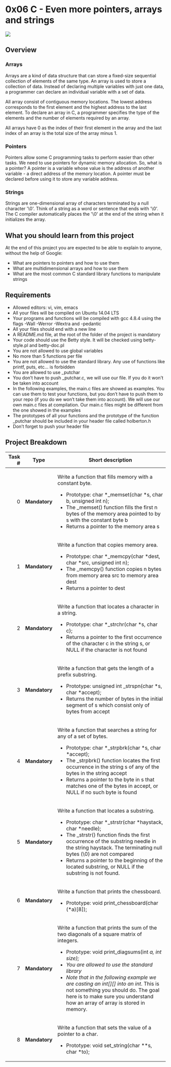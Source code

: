 # 0x06 C - Even more pointers, arrays and strings

<img src="https://docs.oracle.com/javase/tutorial/figures/java/objects-tenElementArray.gif">

## Overview

### Arrays

Arrays are a kind of data structure that can store a fixed-size sequential collection of elements of the same type. An array is used to store a collection of data. Instead of declaring multiple variables with just one data, a programmer can declare an individual variable with a set of data.

All array consist of contiguous memory locations. The lowest address corresponds to the first element and the highest address to the last element. To declare an array in C, a programmer specifies the type of the elements and the number of elements required by an array.

All arrays have 0 as the index of their first element in the array and the last index of an array is the total size of the array minus 1.

### Pointers

Pointers allow some C programming tasks to perform easier than other tasks. We need to use pointers for dynamic memory allocation. So, what is a pointer? A pointer is a variable whose value is the address of another variable - a direct address of the memory location. A pointer must be declared before using it to store any variable address.

### Strings

Strings are one-dimensional array of characters terminated by a null character '\0'. Think of a string as a word or sentence that ends with '\0'. The C compiler automatically places the '\0' at the end of the string when it initializes the array.

## What you should learn from this project

At the end of this project you are expected to be able to explain to anyone, without the help of Google:

- What are pointers to pointers and how to use them
- What are multidimensional arrays and how to use them
- What are the most common C standard library functions to manipulate strings

## Requirements

- Allowed editors: vi, vim, emacs
- All your files will be compiled on Ubuntu 14.04 LTS
- Your programs and functions will be compiled with gcc 4.8.4 using the flags -Wall -Werror -Wextra and -pedantic
- All your files should end with a new line
- A README.md file, at the root of the folder of the project is mandatory
- Your code should use the Betty style. It will be checked using betty-style.pl and betty-doc.pl
- You are not allowed to use global variables
- No more than 5 functions per file
- You are not allowed to use the standard library. Any use of functions like printf, puts, etc… is forbidden
- You are allowed to use _putchar
- You don’t have to push _putchar.c, we will use our file. If you do it won’t be taken into account
- In the following examples, the main.c files are showed as examples. You can use them to test your functions, but you don’t have to push them to your repo (if you do we won’t take them into account). We will use our own main.c files at compilation. Our main.c files might be different from the one showed in the examples
- The prototypes of all your functions and the prototype of the function _putchar should be included in your header file called holberton.h
- Don’t forget to push your header file

## Project Breakdown

| Task # | Type | Short description
| ---: | --- | --- |
|0| **Mandatory**  |<p>Write a function that fills memory with a constant byte.</p> <ul><li>Prototype: char *_memset(char *s, char b, unsigned int n);</li><li>The _memset() function fills the first n bytes of the memory area pointed to by s with the constant byte b</li><li>Returns a pointer to the memory area s</li></ul>|
|1| **Mandatory**  |<p>Write a function that copies memory area.</p> <ul><li>Prototype: char *_memcpy(char *dest, char *src, unsigned int n);</li><li>The _memcpy() function copies n bytes from memory area src to memory area dest</li><li>Returns a pointer to dest</li></ul>|
|2| **Mandatory**  |<p>Write a function that locates a character in a string.</p> <ul><li>Prototype: char *_strchr(char *s, char c);</li><li>Returns a pointer to the first occurrence of the character c in the string s, or NULL if the character is not found</li></ul>|
|3| **Mandatory**  |<p>Write a function that gets the length of a prefix substring.</p> <ul><li>Prototype: unsigned int _strspn(char *s, char *accept);</li><li>Returns the number of bytes in the initial segment of s which consist only of bytes from accept</li></ul>|
|4| **Mandatory**  |<p>Write a function that searches a string for any of a set of bytes.</p> <ul><li>Prototype: char *_strpbrk(char *s, char *accept);</li><li>The _strpbrk() function locates the first occurrence in the string s of any of the bytes in the string accept</li><li>Returns a pointer to the byte in s that matches one of the bytes in accept, or NULL if no such byte is found</li></ul>|
|5| **Mandatory**  |<p>Write a function that locates a substring.</p> <ul><li>Prototype: char *_strstr(char *haystack, char *needle);</li><li>The _strstr() function finds the first occurrence of the substring needle in the string haystack. The terminating null bytes (\0) are not compared</li><li>Returns a pointer to the beginning of the located substring, or NULL if the substring is not found.</li></ul>|
|6| **Mandatory**  |<p>Write a function that prints the chessboard.</p> <ul><li>Prototype: void print_chessboard(char (*a)[8]);</li></ul>|
|7| **Mandatory**  |<p>Write a function that prints the sum of the two diagonals of a square matrix of integers.</p> <ul><li>Prototype: void print_diagsums(int *a, int size);</li><li>You are allowed to use the standard library</li><li>Note that in the following example we are casting an int[][] into an int*. This is not something you should do. The goal here is to make sure you understand how an array of array is stored in memory.</li></ul>|
|8| **Mandatory**  |<p>Write a function that sets the value of a pointer to a char.</p> <ul><li>Prototype: void set_string(char **s, char *to);</li></ul>|
